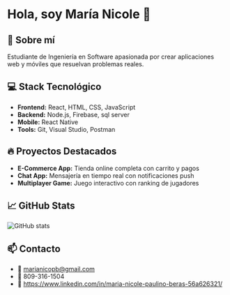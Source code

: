 # Hola, soy María Nicole 👋

## 🚀 Sobre mí
Estudiante de Ingeniería en Software apasionada por crear aplicaciones web y móviles que resuelvan problemas reales.

## 💻 Stack Tecnológico
- **Frontend:** React, HTML, CSS, JavaScript
- **Backend:** Node.js, Firebase, sql server
- **Mobile:** React Native
- **Tools:** Git, Visual Studio, Postman

## 🔥 Proyectos Destacados
- **E-Commerce App:** Tienda online completa con carrito y pagos
- **Chat App:** Mensajería en tiempo real con notificaciones push
- **Multiplayer Game:** Juego interactivo con ranking de jugadores

## 📈 GitHub Stats
![GitHub stats](https://github-readme-stats.vercel.app/api?username=TU-USERNAME&show_icons=true&theme=radical)

## 📫 Contacto
- 📧 marianicopb@gmail.com
- 📱 809-316-1504
- 💼 https://www.linkedin.com/in/maria-nicole-paulino-beras-56a626321/
